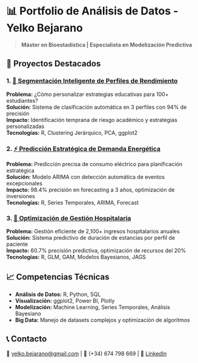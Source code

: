 # 📊 Portfolio de Análisis de Datos - Yelko Bejarano

> **Máster en Bioestadística | Especialista en Modelización Predictiva**

## 🚀 Proyectos Destacados

### 1. [🎯 Segmentación Inteligente de Perfiles de Rendimiento](./01-analisis-clustering-educativo/code/analisis_clustering.html)
**Problema:** ¿Cómo personalizar estrategias educativas para 100+ estudiantes?  
**Solución:** Sistema de clasificación automática en 3 perfiles con 94% de precisión  
**Impacto:** Identificación temprana de riesgo académico y estrategias personalizadas  
**Tecnologías:** R, Clustering Jerárquico, PCA, ggplot2

### 2. [⚡ Predicción Estratégica de Demanda Energética](./02-prediccion-demanda-energetica/)
**Problema:** Predicción precisa de consumo eléctrico para planificación estratégica  
**Solución:** Modelo ARIMA con detección automática de eventos excepcionales  
**Impacto:** 98.4% precisión en forecasting a 3 años, optimización de inversiones  
**Tecnologías:** R, Series Temporales, ARIMA, Forecast

### 3. [🏥 Optimización de Gestión Hospitalaria](./03-optimizacion-hospitales/)
**Problema:** Gestión eficiente de 2,100+ ingresos hospitalarios anuales  
**Solución:** Sistema predictivo de duración de estancias por perfil de paciente  
**Impacto:** 60.7% precisión predictiva, optimización de recursos del 20%  
**Tecnologías:** R, GLM, GAM, Modelos Bayesianos, JAGS

## 📈 Competencias Técnicas
- **Análisis de Datos:** R, Python, SQL
- **Visualización:** ggplot2, Power BI, Plotly
- **Modelización:** Machine Learning, Series Temporales, Análisis Bayesiano
- **Big Data:** Manejo de datasets complejos y optimización de algoritmos

## 📞 Contacto
📧 yelko.bejarano@gmail.com | 📱 (+34) 674 798 669 | 🔗 [LinkedIn](enlace)
